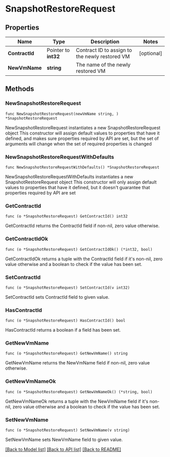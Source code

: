 # SnapshotRestoreRequest

## Properties

Name | Type | Description | Notes
------------ | ------------- | ------------- | -------------
**ContractId** | Pointer to **int32** | Contract ID to assign to the newly restored VM | [optional] 
**NewVmName** | **string** | The name of the newly restored VM | 

## Methods

### NewSnapshotRestoreRequest

`func NewSnapshotRestoreRequest(newVmName string, ) *SnapshotRestoreRequest`

NewSnapshotRestoreRequest instantiates a new SnapshotRestoreRequest object
This constructor will assign default values to properties that have it defined,
and makes sure properties required by API are set, but the set of arguments
will change when the set of required properties is changed

### NewSnapshotRestoreRequestWithDefaults

`func NewSnapshotRestoreRequestWithDefaults() *SnapshotRestoreRequest`

NewSnapshotRestoreRequestWithDefaults instantiates a new SnapshotRestoreRequest object
This constructor will only assign default values to properties that have it defined,
but it doesn't guarantee that properties required by API are set

### GetContractId

`func (o *SnapshotRestoreRequest) GetContractId() int32`

GetContractId returns the ContractId field if non-nil, zero value otherwise.

### GetContractIdOk

`func (o *SnapshotRestoreRequest) GetContractIdOk() (*int32, bool)`

GetContractIdOk returns a tuple with the ContractId field if it's non-nil, zero value otherwise
and a boolean to check if the value has been set.

### SetContractId

`func (o *SnapshotRestoreRequest) SetContractId(v int32)`

SetContractId sets ContractId field to given value.

### HasContractId

`func (o *SnapshotRestoreRequest) HasContractId() bool`

HasContractId returns a boolean if a field has been set.

### GetNewVmName

`func (o *SnapshotRestoreRequest) GetNewVmName() string`

GetNewVmName returns the NewVmName field if non-nil, zero value otherwise.

### GetNewVmNameOk

`func (o *SnapshotRestoreRequest) GetNewVmNameOk() (*string, bool)`

GetNewVmNameOk returns a tuple with the NewVmName field if it's non-nil, zero value otherwise
and a boolean to check if the value has been set.

### SetNewVmName

`func (o *SnapshotRestoreRequest) SetNewVmName(v string)`

SetNewVmName sets NewVmName field to given value.



[[Back to Model list]](../README.md#documentation-for-models) [[Back to API list]](../README.md#documentation-for-api-endpoints) [[Back to README]](../README.md)


